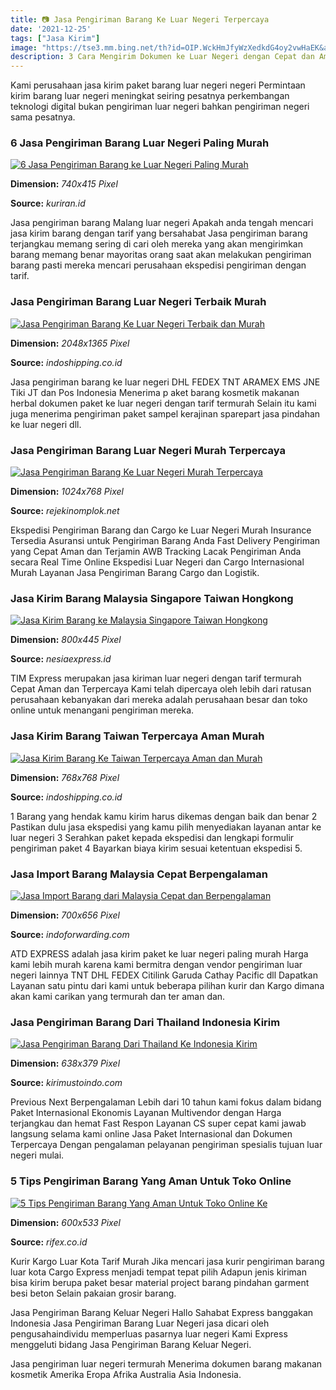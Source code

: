 ```yaml
---
title: 📷 Jasa Pengiriman Barang Ke Luar Negeri Terpercaya
date: '2021-12-25'
tags: ["Jasa Kirim"]
image: "https://tse3.mm.bing.net/th?id=OIP.WckHmJfyWzXedkdG4oy2vwHaEK&amp;pid=15.1"
description: 3 Cara Mengirim Dokumen ke Luar Negeri dengan Cepat dan Aman Pada dasarnya cara mengirim dokumen ke luar negeri tidaklah serumit mengirimkan barang Khususnya
---
```




Kami perusahaan jasa kirim paket barang luar negeri negeri Permintaan kirim barang luar negeri meningkat seiring pesatnya perkembangan teknologi digital bukan pengiriman luar negeri bahkan pengiriman negeri sama pesatnya.



### 6 Jasa Pengiriman Barang Luar Negeri Paling Murah 

[![6 Jasa Pengiriman Barang ke Luar Negeri Paling Murah ](https://www.kuriran.id/wp-content/uploads/2021/02/Cara-Memilih-Jasa-Pengiriman-Barang-ke-Luar-Negeri.jpg)](https://www.kuriran.id/wp-content/uploads/2021/02/Cara-Memilih-Jasa-Pengiriman-Barang-ke-Luar-Negeri.jpg)


**Dimension:** _740x415 Pixel_ 

**Source:** _kuriran.id_ 


Jasa pengiriman barang Malang luar negeri Apakah anda tengah mencari jasa kirim barang dengan tarif yang bersahabat Jasa pengiriman barang terjangkau memang sering di cari oleh mereka yang akan mengirimkan barang memang benar mayoritas orang saat akan melakukan pengiriman barang pasti mereka mencari perusahaan ekspedisi pengiriman dengan tarif.


### Jasa Pengiriman Barang Luar Negeri Terbaik Murah 

[![Jasa Pengiriman Barang Ke Luar Negeri Terbaik dan Murah ](https://indoshipping.co.id/wp-content/uploads/2020/12/1_Jasa-Pengiriman-Barang-Ke-Luar-Negeri-Copy-2048x1365.jpg)](https://indoshipping.co.id/wp-content/uploads/2020/12/1_Jasa-Pengiriman-Barang-Ke-Luar-Negeri-Copy-2048x1365.jpg)


**Dimension:** _2048x1365 Pixel_ 

**Source:** _indoshipping.co.id_ 


Jasa pengiriman barang ke luar negeri DHL FEDEX TNT ARAMEX EMS JNE Tiki JT dan Pos Indonesia Menerima p aket barang kosmetik makanan herbal dokumen paket ke luar negeri dengan tarif termurah Selain itu kami juga menerima pengiriman paket sampel kerajinan sparepart jasa pindahan ke luar negeri dll.


###  Jasa Pengiriman Barang Luar Negeri Murah Terpercaya

[![ Jasa Pengiriman Barang Ke Luar Negeri  Murah  Terpercaya](https://cdn.shortpixel.ai/client/q_glossy,ret_img,w_1024,h_768/https://rejekinomplok.net/wp-content/uploads/2018/12/jasa-pengiriman-barang-ke-luar-negeri.jpg)](https://cdn.shortpixel.ai/client/q_glossy,ret_img,w_1024,h_768/https://rejekinomplok.net/wp-content/uploads/2018/12/jasa-pengiriman-barang-ke-luar-negeri.jpg)


**Dimension:** _1024x768 Pixel_ 

**Source:** _rejekinomplok.net_ 


Ekspedisi Pengiriman Barang dan Cargo ke Luar Negeri Murah Insurance Tersedia Asuransi untuk Pengiriman Barang Anda Fast Delivery Pengiriman yang Cepat Aman dan Terjamin AWB Tracking Lacak Pengiriman Anda secara Real Time Online Ekspedisi Luar Negeri dan Cargo Internasional Murah Layanan Jasa Pengiriman Barang Cargo dan Logistik.


### Jasa Kirim Barang Malaysia Singapore Taiwan Hongkong 

[![Jasa Kirim Barang ke Malaysia Singapore Taiwan Hongkong ](https://nesiaexpress.id/wp-content/uploads/2021/04/tangsel-800x445.jpg)](https://nesiaexpress.id/wp-content/uploads/2021/04/tangsel-800x445.jpg)


**Dimension:** _800x445 Pixel_ 

**Source:** _nesiaexpress.id_ 


TIM Express merupakan jasa kiriman luar negeri dengan tarif termurah Cepat Aman dan Terpercaya Kami telah dipercaya oleh lebih dari ratusan perusahaan kebanyakan dari mereka adalah perusahaan besar dan toko online untuk menangani pengiriman mereka.


### Jasa Kirim Barang Taiwan Terpercaya Aman Murah

[![Jasa Kirim Barang Ke Taiwan Terpercaya Aman dan Murah](https://indoshipping.co.id/wp-content/uploads/2020/03/taiwan-co-id-768x768.jpg)](https://indoshipping.co.id/wp-content/uploads/2020/03/taiwan-co-id-768x768.jpg)


**Dimension:** _768x768 Pixel_ 

**Source:** _indoshipping.co.id_ 


1 Barang yang hendak kamu kirim harus dikemas dengan baik dan benar 2 Pastikan dulu jasa ekspedisi yang kamu pilih menyediakan layanan antar ke luar negeri 3 Serahkan paket kepada ekspedisi dan lengkapi formulir pengiriman paket 4 Bayarkan biaya kirim sesuai ketentuan ekspedisi 5.


### Jasa Import Barang Malaysia Cepat Berpengalaman

[![Jasa Import Barang dari Malaysia Cepat dan Berpengalaman](https://i1.wp.com/indoforwarding.com/wp-content/uploads/2020/09/Kemudahan-Proses-Import-oleh-Jasa-Import-Barang-dari-Malaysia-2.jpg?resize=700%2C656&amp;ssl=1)](https://i1.wp.com/indoforwarding.com/wp-content/uploads/2020/09/Kemudahan-Proses-Import-oleh-Jasa-Import-Barang-dari-Malaysia-2.jpg?resize=700%2C656&amp;ssl=1)


**Dimension:** _700x656 Pixel_ 

**Source:** _indoforwarding.com_ 


ATD EXPRESS adalah jasa kirim paket ke luar negeri paling murah Harga kami lebih murah karena kami bermitra dengan vendor pengiriman luar negeri lainnya TNT DHL FEDEX Citilink Garuda Cathay Pacific dll Dapatkan Layanan satu pintu dari kami untuk beberapa pilihan kurir dan Kargo dimana akan kami carikan yang termurah dan ter aman dan.


### Jasa Pengiriman Barang Dari Thailand Indonesia Kirim 

[![Jasa Pengiriman Barang Dari Thailand Ke Indonesia  Kirim ](https://kirimustoindo.com/wp-content/uploads/2018/11/Jasa-Pengiriman-Barang-Dari-Thailand-Ke-Indonesia.png)](https://kirimustoindo.com/wp-content/uploads/2018/11/Jasa-Pengiriman-Barang-Dari-Thailand-Ke-Indonesia.png)


**Dimension:** _638x379 Pixel_ 

**Source:** _kirimustoindo.com_ 


Previous Next Berpengalaman Lebih dari 10 tahun kami fokus dalam bidang Paket Internasional Ekonomis Layanan Multivendor dengan Harga terjangkau dan hemat Fast Respon Layanan CS super cepat kami jawab langsung selama kami online Jasa Paket Internasional dan Dokumen Terpercaya Dengan pengalaman pelayanan pengiriman spesialis tujuan luar negeri mulai.


### 5 Tips Pengiriman Barang Yang Aman Untuk Toko Online 

[![5 Tips Pengiriman Barang Yang Aman Untuk Toko Online Ke ](https://www.rifex.co.id/wp-content/uploads/2020/05/tips-pengiriman-barang-untuk-toko-online.jpeg)](https://www.rifex.co.id/wp-content/uploads/2020/05/tips-pengiriman-barang-untuk-toko-online.jpeg)


**Dimension:** _600x533 Pixel_ 

**Source:** _rifex.co.id_ 



Kurir Kargo Luar Kota Tarif Murah Jika mencari jasa kurir pengiriman barang luar kota Cargo Express menjadi tempat tepat pilih Adapun jenis kiriman bisa kirim berupa paket besar material project barang pindahan garment besi beton Selain pakaian grosir barang.


Jasa Pengiriman Barang Keluar Negeri Hallo Sahabat Express banggakan Indonesia Jasa Pengiriman Barang Luar Negeri jasa dicari oleh pengusahaindividu memperluas pasarnya luar negeri Kami Express menggeluti bidang Jasa Pengiriman Barang Keluar Negeri.


Jasa pengiriman luar negeri termurah Menerima dokumen barang makanan kosmetik Amerika Eropa Afrika Australia Asia Indonesia.




